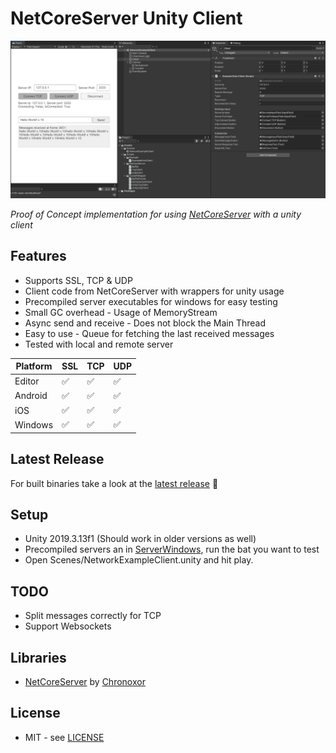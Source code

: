 # NetCoreServer Unity Client

![Unity Editor Screenshot](./Docs/preview.png)

*Proof of Concept implementation for using [NetCoreServer](https://github.com/chronoxor/NetCoreServer) with a unity client*

## Features

* Supports SSL, TCP & UDP
* Client code from NetCoreServer with wrappers for unity usage
* Precompiled server executables for windows for easy testing
* Small GC overhead - Usage of MemoryStream
* Async send and receive - Does not block the Main Thread
* Easy to use - Queue for fetching the last received messages
* Tested with local and remote server



| Platform | SSL  | TCP  | UDP  |
| -------- | ---- | ---- | ---- |
| Editor   | ✅    | ✅    | ✅    |
| Android  | ✅    | ✅    | ✅    |
| iOS      | ✅    | ✅    | ✅    |
| Windows  | ✅    | ✅    | ✅    |



## Latest Release

For built binaries take a look at the [latest release](../../releases/latest) 🎉



## Setup

* Unity 2019.3.13f1 (Should work in older versions as well)
* Precompiled servers an in [ServerWindows](./ServerWindows), run the bat you want to test
* Open Scenes/NetworkExampleClient.unity and hit play. 



## TODO

* Split messages correctly for TCP
* Support Websockets



## Libraries

* [NetCoreServer](https://github.com/chronoxor/NetCoreServer) by [Chronoxor](https://github.com/chronoxor/)



## License

* MIT - see [LICENSE](./LICENSE)
